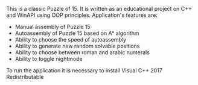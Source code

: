 This is a classic Puzzle of 15. It is written as an educational project on C++ and WinAPI using OOP principles. Application's features are:
- Manual assembly of Puzzle 15
- Autoassembly of Puzzle 15 based on A* algorithm
- Ability to choose the speed of autoassembly
- Ability to generate new random solvable positions
- Ability to choose between roman and arabic numerals
- Ability to toggle nightmode

To run the application it is necessary to install Visual C++ 2017 Redistributable

